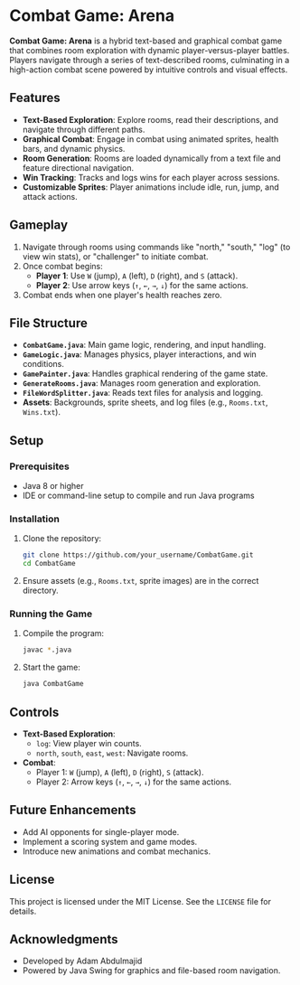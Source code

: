 # Combat Game: Arena

**Combat Game: Arena** is a hybrid text-based and graphical combat game that combines room exploration with dynamic player-versus-player battles. Players navigate through a series of text-described rooms, culminating in a high-action combat scene powered by intuitive controls and visual effects.

## Features

- **Text-Based Exploration**: Explore rooms, read their descriptions, and navigate through different paths.
- **Graphical Combat**: Engage in combat using animated sprites, health bars, and dynamic physics.
- **Room Generation**: Rooms are loaded dynamically from a text file and feature directional navigation.
- **Win Tracking**: Tracks and logs wins for each player across sessions.
- **Customizable Sprites**: Player animations include idle, run, jump, and attack actions.

## Gameplay

1. Navigate through rooms using commands like "north," "south," "log" (to view win stats), or "challenger" to initiate combat.
2. Once combat begins:
   - **Player 1**: Use `W` (jump), `A` (left), `D` (right), and `S` (attack).
   - **Player 2**: Use arrow keys (`↑`, `←`, `→`, `↓`) for the same actions.
3. Combat ends when one player's health reaches zero.

## File Structure

- **`CombatGame.java`**: Main game logic, rendering, and input handling.
- **`GameLogic.java`**: Manages physics, player interactions, and win conditions.
- **`GamePainter.java`**: Handles graphical rendering of the game state.
- **`GenerateRooms.java`**: Manages room generation and exploration.
- **`FileWordSplitter.java`**: Reads text files for analysis and logging.
- **Assets**: Backgrounds, sprite sheets, and log files (e.g., `Rooms.txt`, `Wins.txt`).

## Setup

### Prerequisites

- Java 8 or higher
- IDE or command-line setup to compile and run Java programs

### Installation

1. Clone the repository:
   ```bash
   git clone https://github.com/your_username/CombatGame.git
   cd CombatGame
   ```
2. Ensure assets (e.g., `Rooms.txt`, sprite images) are in the correct directory.

### Running the Game

1. Compile the program:
   ```bash
   javac *.java
   ```
2. Start the game:
   ```bash
   java CombatGame
   ```

## Controls

- **Text-Based Exploration**:
  - `log`: View player win counts.
  - `north`, `south`, `east`, `west`: Navigate rooms.
- **Combat**:
  - Player 1: `W` (jump), `A` (left), `D` (right), `S` (attack).
  - Player 2: Arrow keys (`↑`, `←`, `→`, `↓`) for the same actions.

## Future Enhancements

- Add AI opponents for single-player mode.
- Implement a scoring system and game modes.
- Introduce new animations and combat mechanics.

## License

This project is licensed under the MIT License. See the `LICENSE` file for details.

## Acknowledgments

- Developed by Adam Abdulmajid
- Powered by Java Swing for graphics and file-based room navigation.

